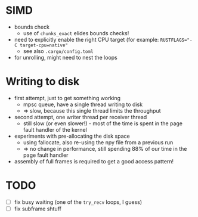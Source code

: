 # SIMD

- bounds check
    - use of `chunks_exact` elides bounds checks!
- need to explicitly enable the right CPU target (for example: `RUSTFLAGS="-C target-cpu=native"`
    - see also `.cargo/config.toml`
- for unrolling, might need to nest the loops

# Writing to disk

- first attempt, just to get something working
    - mpsc queue, have a single thread writing to disk
    - => slow, because this single thread limits the throughput
- second attempt, one writer thread per receiver thread
    - still slow (or even slower!) - most of the time is spent in the page
      fault handler of the kernel
- experiments with pre-allocating the disk space
    - using fallocate, also re-using the npy file from a previous run
    - => no change in performance, still spending 88% of our time in the page fault handler
- assembly of full frames is required to get a good access pattern!

# TODO
- [ ] fix busy waiting (one of the `try_recv` loops, I guess)
- [ ] fix subframe shtuff
